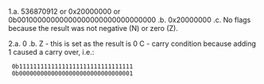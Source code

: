 1.a. 536870912 or 0x20000000 or 0b00100000000000000000000000000000
 .b. 0x20000000
 .c. No flags because the result was not negative (N) or zero (Z). 
 
2.a. 0
 .b. Z - this is set as the result is 0
     C - carry condition because adding 1 caused a carry over, i.e.:
     
     0b11111111111111111111111111111111
     0b00000000000000000000000000000001
     

